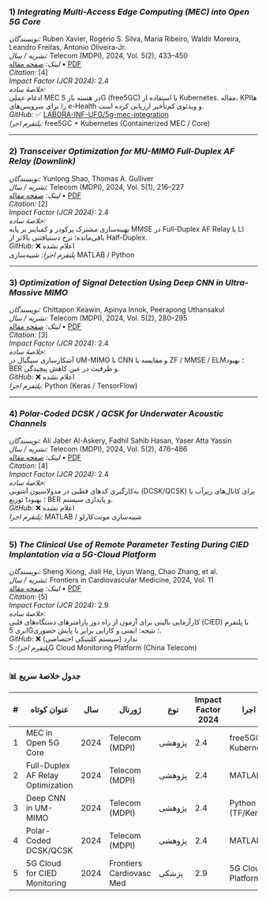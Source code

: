 
### 1) *Integrating Multi-Access Edge Computing (MEC) into Open 5G Core*  
*نویسندگان:* Ruben Xavier, Rogério S. Silva, Maria Ribeiro, Waldir Moreira, Leandro Freitas, Antonio Oliveira-Jr.  
*نشریه / سال:* Telecom (MDPI), 2024, Vol. 5(2), 433–450  
*لینک:* [صفحه مقاله](https://www.mdpi.com/2673-4001/5/2/22) • [PDF](https://www.mdpi.com/2673-4001/5/2/22/pdf)  
*Citation:* [4]  
*Impact Factor (JCR 2024):* 2.4  
*خلاصهٔ ساده:*  
ادغام عملی MEC در هسته باز 5G (free5GC) با استفاده از Kubernetes. مقاله، KPIها را برای سرویس‌های e-Health و ویدئوی کم‌تأخیر ارزیابی کرده است.  
*GitHub:* ✅ [LABORA-INF-UFG/5g-mec-integration](https://github.com/LABORA-INF-UFG/5g-mec-integration)  
*پلتفرم اجرا:* free5GC + Kubernetes (Containerized MEC / Core)

---

### 2) *Transceiver Optimization for MU-MIMO Full-Duplex AF Relay (Downlink)*  
*نویسندگان:* Yunlong Shao, Thomas A. Gulliver  
*نشریه / سال:* Telecom (MDPI), 2024, Vol. 5(1), 216–227  
*لینک:* [صفحه مقاله](https://www.mdpi.com/2673-4001/5/1/11) • [PDF](https://www.mdpi.com/2673-4001/5/1/11/pdf)  
*Citation:* [2]  
*Impact Factor (JCR 2024):* 2.4  
*خلاصهٔ ساده:*  
بهینه‌سازی مشترک پرکودر و کمباینر بر پایه MMSE در Full-Duplex AF Relay با LI باقی‌مانده؛ نرخ دستیافتنی بالاتر از Half-Duplex.  
*GitHub:* ❌ اعلام نشده  
*پلتفرم اجرا:* شبیه‌سازی MATLAB / Python

---

### 3) *Optimization of Signal Detection Using Deep CNN in Ultra-Massive MIMO*  
*نویسندگان:* Chittapon Keawin, Apinya Innok, Peerapong Uthansakul  
*نشریه / سال:* Telecom (MDPI), 2024, Vol. 5(2), 280–295  
*لینک:* [صفحه مقاله](https://www.mdpi.com/2673-4001/5/2/14) • [PDF](https://www.mdpi.com/2673-4001/5/2/14/pdf)  
*Citation:* [3]  
*Impact Factor (JCR 2024):* 2.4  
*خلاصهٔ ساده:*  
آشکارسازی سیگنال در UM-MIMO با CNN و مقایسه با ZF / MMSE / ELM؛ بهبود BER و ظرفیت در عین کاهش پیچیدگی.  
*GitHub:* ❌ اعلام نشده  
*پلتفرم اجرا:* Python (Keras / TensorFlow)

---

### 4) *Polar-Coded DCSK / QCSK for Underwater Acoustic Channels*  
*نویسندگان:* Ali Jaber Al-Askery, Fadhil Sahib Hasan, Yaser Atta Yassin  
*نشریه / سال:* Telecom (MDPI), 2024, Vol. 5(2), 476–486  
*لینک:* [صفحه مقاله](https://www.mdpi.com/2673-4001/5/2/24) • [PDF](https://www.mdpi.com/2673-4001/5/2/24/pdf)  
*Citation:* [4]  
*Impact Factor (JCR 2024):* 2.4  
*خلاصهٔ ساده:*  
به‌کارگیری کدهای قطبی در مدولاسیون آشوبی (DCSK/QCSK) برای کانال‌های زیرآب با توزیع t؛ بهبود BER و پایداری سیستم.  
*GitHub:* ❌ اعلام نشده  
*پلتفرم اجرا:* MATLAB / شبیه‌سازی مونت‌کارلو

---

### 5) *The Clinical Use of Remote Parameter Testing During CIED Implantation via a 5G-Cloud Platform*  
*نویسندگان:* Sheng Xiong, Jiali He, Liyun Wang, Chao Zhang, et al.  
*نشریه / سال:* Frontiers in Cardiovascular Medicine, 2024, Vol. 11  
*لینک:* [صفحه مقاله](https://www.frontiersin.org/journals/cardiovascular-medicine/articles/10.3389/fcvm.2024.1364940/full) • [PDF](https://www.frontiersin.org/journals/cardiovascular-medicine/articles/10.3389/fcvm.2024.1364940/pdf)  
*Citation:* [5]  
*Impact Factor (JCR 2024):* 2.9  
*خلاصهٔ ساده:*  
کارآزمایی بالینی برای آزمون از راه دور پارامترهای دستگاه‌های قلبی (CIED) با پلتفرم ابری 5G؛ نتیجه: ایمنی و کارایی برابر با پایش حضوری.  
*GitHub:* ❌ ندارد (سیستم کلینیکی اختصاصی)  
*پلتفرم اجرا:* 5G Cloud Monitoring Platform (China Telecom)

---

### 📊 جدول خلاصهٔ سریع

| # | عنوان کوتاه | سال | ژورنال | نوع | Impact Factor 2024 | پلتفرم اجرا | لینک |
|---|--------------|------|---------|------|--------------------|--------------|------|
| 1 | MEC in Open 5G Core | 2024 | Telecom (MDPI) | پژوهشی | 2.4 | free5GC + Kubernetes | [PDF](https://www.mdpi.com/2673-4001/5/2/22/pdf) |
| 2 | Full-Duplex AF Relay Optimization | 2024 | Telecom (MDPI) | پژوهشی | 2.4 | MATLAB/Python | [PDF](https://www.mdpi.com/2673-4001/5/1/11/pdf) |
| 3 | Deep CNN in UM-MIMO | 2024 | Telecom (MDPI) | پژوهشی | 2.4 | Python (TF/Keras) | [PDF](https://www.mdpi.com/2673-4001/5/2/14/pdf) |
| 4 | Polar-Coded DCSK/QCSK | 2024 | Telecom (MDPI) | پژوهشی | 2.4 | MATLAB | [PDF](https://www.mdpi.com/2673-4001/5/2/24/pdf) |
| 5 | 5G Cloud for CIED Monitoring | 2024 | Frontiers Cardiovasc Med | پزشکی | 2.9 | 5G Cloud Platform | [PDF](https://www.frontiersin.org/journals/cardiovascular-medicine/articles/10.3389/fcvm.2024.1364940/pdf) |
